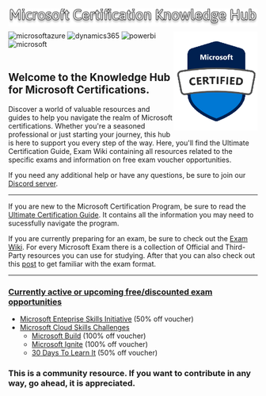 <br>
<img src="Images/mscertguide.png"  alt="mscertknowledgehub" align="left" /><br>

---

<img src="Images/mscertified.png" width="170" height="200" alt="mscertified" align="right" /><a target="_blank"><img alt='microsoftazure' src='https://img.shields.io/badge/Azure-100000?style=for-the-badge&logo=microsoftazure&logoColor=white&labelColor=0078D4&color=212221'/></a> <a target="_blank"><img alt='dynamics365' src='https://img.shields.io/badge/D365-100000?style=for-the-badge&logo=dynamics365&logoColor=white&labelColor=0B53CE&color=212221'/></a> <a  target="_blank"><img alt='powerbi' src='https://img.shields.io/badge/Power_Platform-100000?style=for-the-badge&logo=powerbi&logoColor=white&labelColor=F2C811&color=212221'/></a> <a  target="_blank"><img alt='microsoft' src='https://img.shields.io/badge/M365_& SCI-100000?style=for-the-badge&logo=microsoft&logoColor=white&labelColor=5E5E5E&color=212221'/></a>
<br>
<br>

## Welcome to the Knowledge Hub for Microsoft Certifications.<br>

Discover a world of valuable resources and guides to help you navigate the realm of Microsoft certifications. Whether you're a seasoned professional or just starting your journey, this hub is here to support you every step of the way. Here, you'll find the Ultimate Certification Guide, Exam Wiki containing all resources related to the specific exams and information on free exam voucher opportunities. 

If you need any additional help or have any questions, be sure to join our [Discord server](https://discord.gg/microsoft-certification-study-group-676990910176821270).

---
If you are new to the Microsoft Certification Program, be sure to read the [Ultimate Certification Guide](The%20Ultimate%20Certification%20Guide). It contains all the information you may need to sucessfully navigate the program.

If you are currently preparing for an exam, be sure to check out the [Exam Wiki](Exam%20Wiki). For every Microsoft Exam there is a collection of Official and Third-Party resources you can use for studying. After that you can also check out this [post](%20%20%20%20%20%20How%20to%20take%20Microsoft%20Exams.md) to get familiar with the exam format.

---

### [Currently active or upcoming free/discounted exam opportunities](Discounted%20%26%20Free%20Vouchers)

- [Microsoft Enteprise Skills Initiative](Microsoft%20ESI.md) (50% off voucher)
- [Microsoft Cloud Skills Challenges](Cloud%20Skills%20Challenges.md)
  - [Microsoft Build](Cloud%20Skills%20Challenges.md#microsoft-build-100-discount-voucher) (100% off voucher)
  - [Microsoft Ignite](Cloud%20Skills%20Challenges.md#microsoft-ignite-100-discount-voucher) (100% off voucher)
  - [30 Days To Learn It](Cloud%20Skills%20Challenges.md#30-days-to-learn-50-discount-voucher) (50% off voucher)

### This is a community resource. If you want to contribute in any way, go ahead, it is appreciated.
